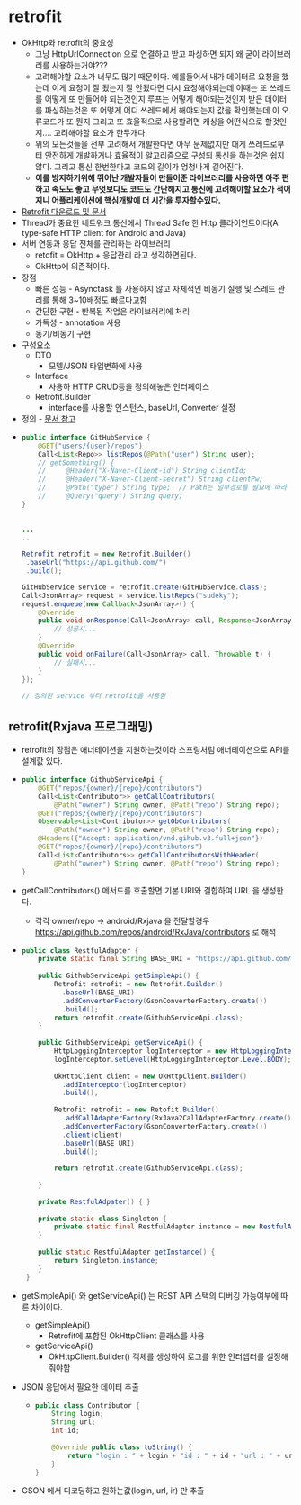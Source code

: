 retrofit
===
* OkHttp와 retrofit의 중요성
  * 그냥 HttpUrlConnection 으로 연결하고 받고 파싱하면 되지 왜 굳이 라이브러리를 사용하는거야???
  * 고려해야할 요소가 너무도 많기 때문이다. 예를들어서 내가 데이터르 요청을 했는데 이게 요청이 잘 됬는지 잘 안됬다면 다시 요청해야되는데 이때는 또 쓰레드를 어떻게 또 만들어야 되는것인지 루프는 어떻게 해야되는것인지 받은 데이터를 파싱하는것은 또 어떻게 어디 쓰레드에서 해야되는지 값을 확인했는데 이 오류코드가 또 뭔지 그리고 또 효율적으로 사용할려면 캐싱을 어떤식으로 할것인지.... 고려해야할 요소가 한두개다.
  * 위의 모든것들을 전부 고려해서 개발한다면 아무 문제없지만 대게 쓰레드로부터 안전하게 개발하거나 효율적이 알고리즘으로 구성되 통신을 하는것은 쉽지 않다. 그리고 통신 한번한다고 코드의 길이가 엉청나게 길어진다.
  * **이를 방지하기위해 뛰어난 개발자들이 만들어준 라이브러리를 사용하면 아주 편하고 속도도 좋고 무엇보다도 코드도 간단해지고 통신에 고려해야할 요소가 적어지니 어플리케이션에 핵심개발에 더 시간을 투자할수있다.**
* [Retrofit 다운로드 및 문서](https://square.github.io/retrofit/)
* Thread가 중요한 네트워크 통신에서 Thread Safe 한 Http 클라이언트이다(A type-safe HTTP client for Android and Java)
* 서버 연동과 응답 전체를 관리하는 라이브러리
  * retofit = OkHttp + 응답관리 라고 생각하면된다.
  * OkHttp에 의존적이다.
* 장점
  * 빠른 성능 - Asynctask 를 사용하지 않고 자체적인 비동기 실행 및 스레드 관리를 통해 3~10배정도 빠르다고함
  * 간단한 구현 - 반복된 작업은 라이브러리에 처리
  * 가독성 - annotation 사용
  * 동기/비동기 구현
* 구성요소
  * DTO
    * 모델/JSON 타입변화에 사용
  * Interface
    * 사용하 HTTP CRUD등을 정의해놓은 인터페이스
  * Retrofit.Builder
    * interface를 사용할 인스턴스, baseUrl, Converter 설정
* 정의 - [문서 참고](http://devflow.github.io/retrofit-kr/)
 * ```java
   public interface GitHubService {
       @GET("users/{user}/repos")
       Call<List<Repo>> listRepos(@Path("user") String user);
       // getSomething() {
       //     @Header("X-Naver-Client-id") String clientId;
       //     @Header("X-Naver-Client-secret") String clientPw;
       //     @Path("type") String type;  // Path는 일부경로를 필요에 따라 동적바인딩이 필요할때
       //     @Query("query") String query;
   }
 
 
   ...
   ..
   
   Retrofit retrofit = new Retrofit.Builder()
    .baseUrl("https://api.github.com/")
    .build();

   GitHubService service = retrofit.create(GitHubService.class);
   Call<JsonArray> request = service.listRepos("sudeky");
   request.enqueue(new Callback<JsonArray>() {
       @Override
       public void onResponse(Call<JsonArray> call, Response<JsonArray> response) {
           // 성공시...
       }
       @Override
       public void onFailure(Call<JsonArray> call, Throwable t) {
           // 실패시... 
       }
   });
 
   // 정의된 service 부터 retrofit을 사용함
   
   
retrofit(Rxjava 프로그래밍)
---
* retrofit의 장점은 애너테이션을 지원하는것이라 스프링처럼 애너테이션으로 API를 설계핤 있다.
* ```java
  public interface GithubServiceApi {
      @GET("repos/{owner}/{repo}/contributors")
      Call<List<Contributor>> getCallContributors(
          @Path("owner") String owner, @Path("repo") String repo);
      @GET("repos/{owner}/{repo}/contributors")
      Observable<List<Contributor>> getObContributors(
          @Path("owner") String owner, @Path("repo") String repo);
      @Headers({"Accept: application/vnd.gihub.v3.full+json"})
      @GET("repos/{owner}/{repo}/contributors")
      Call<List<Contributors>> getCallContributorsWithHeader(
          @Path("owner") String owner, @Path("repo") String repo);
  }
* getCallContributors() 메서드를 호출할면 기본 URI와 결합하여 URL 을 생성한다.
  * 각각 owner/repo -> android/Rxjava 을 전달할경우 https://api.github.com/repos/android/RxJava/contributors 로 해석
 
* ```java 
  public class RestfulAdapter {
      private static final String BASE_URI = "https://api.github.com/";
      
      public GithubServiceApi getSimpleApi() {
          Retrofit retrofit = new Retrofit.Builder()
            .baseUrl(BASE_URI)
            .addConverterFactory(GsonConverterFactory.create())
            .build();
          return retrofit.create(GithubServiceApi.class);
      }
      
      public GithubServiceApi getServiceApi() {
          HttpLoggingInterceptor logInterceptor = new HttpLoggingInterceptor();
          logInterceptor.setLevel(HttpLoggingInterceptor.Level.BODY);
          
          OkHttpClient client = new OkHttpClient.Builder()
            .addInterceptor(logInterceptor)
            .build();
          
          Retrofit retrofit = new Retofit.Builder()
            .addCallAdapterFactory(RxJava2CallAdapterFactory.create())
            .addConverterFactory(GsonConverterFactory.create())
            .client(client)
            .baseUrl(BASE_URI)
            .build();
            
          return retrofit.create(GithubServiceApi.class);
          
      }
      
      private RestfulAdpater() { }
      
      private static class Singleton {
          private static final RestfulAdapter instance = new RestfulAdapter();
      }
      
      public static RestfulAdapter getInstance() {
          return Singleton.instance;
      }
   }

* getSimpleApi() 와 getServiceApi() 는 REST API 스택의 디버깅 가능여부에 따른 차이이다.
  * getSimpleApi()
     * Retrofit에 포함된 OkHttpClient 클래스를 사용
  * getServiceApi()
     * OkHttpClient.Builder() 객체를 생성하여 로그를 위한 인터셉터를 설정해줘야함

* JSON 응답에서 필요한 데이터 추출
  * ```java
    public class Contributor {
        String login;
        String url;
        int id;
      
        @Override public class toString() {
            return "login : " + login + "id : " + id + "url : " + url;
        }
    }

* GSON 에서 디코딩하고 원하는값(login, url, ir) 만 추출
